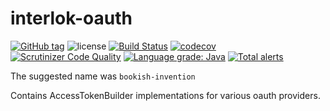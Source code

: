 # interlok-oauth 
[![GitHub tag](https://img.shields.io/github/tag/adaptris/interlok-oauth.svg)](https://github.com/adaptris/interlok-oauth/tags) ![license](https://img.shields.io/github/license/adaptris/interlok-oauth.svg) [![Build Status](https://travis-ci.org/adaptris/interlok-oauth.svg?branch=develop)](https://travis-ci.org/adaptris/interlok-oauth) [![codecov](https://codecov.io/gh/adaptris/interlok-oauth/branch/develop/graph/badge.svg)](https://codecov.io/gh/adaptris/interlok-oauth) [![Scrutinizer Code Quality](https://scrutinizer-ci.com/g/adaptris/interlok-oauth/badges/quality-score.png?b=develop)](https://scrutinizer-ci.com/g/adaptris/interlok-oauth/?branch=develop) [![Language grade: Java](https://img.shields.io/lgtm/grade/java/g/adaptris/interlok-oauth.svg?logo=lgtm&logoWidth=18)](https://lgtm.com/projects/g/adaptris/interlok-oauth/context:java) [![Total alerts](https://img.shields.io/lgtm/alerts/g/adaptris/interlok-oauth.svg?logo=lgtm&logoWidth=18)](https://lgtm.com/projects/g/adaptris/interlok-oauth/alerts/)

The suggested name was `bookish-invention`

Contains AccessTokenBuilder implementations for various oauth providers.

